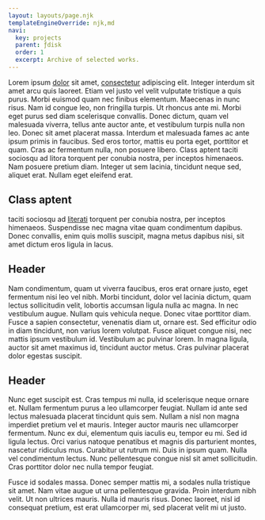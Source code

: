 ```yaml
---
layout: layouts/page.njk
templateEngineOverride: njk,md
navi:
  key: projects
  parent: ƒdisk
  order: 1
  excerpt: Archive of selected works.
---
```

 Lorem ipsum [dolor](/test5/) sit amet, [consectetur](https://www.google.com/) adipiscing elit. Integer  interdum sit amet arcu quis laoreet. Etiam vel justo vel velit vulputate  tristique a quis purus. Morbi euismod quam nec finibus elementum.  Maecenas in nunc risus. Nam id congue leo, non fringilla turpis. Ut  rhoncus ante mi. Morbi eget purus sed diam scelerisque convallis. Donec  dictum, quam vel malesuada viverra, tellus ante auctor ante, et  vestibulum turpis nulla non leo. Donec sit amet placerat massa. Interdum  et malesuada fames ac ante ipsum primis in faucibus. Sed eros tortor,  mattis eu porta eget, porttitor et quam. Cras ac fermentum nulla, non  posuere libero. Class aptent taciti sociosqu ad litora torquent per  conubia nostra, per inceptos himenaeos. Nam posuere pretium diam.  Integer ut sem lacinia, tincidunt neque sed, aliquet erat. Nullam eget  eleifend erat. 

<aside>

## Class aptent 

taciti sociosqu ad [literati](/test5/) torquent per conubia nostra, per  inceptos himenaeos. Suspendisse nec magna vitae quam condimentum  dapibus. Donec convallis, enim quis mollis suscipit, magna metus dapibus  nisi, sit amet dictum eros ligula in lacus.

</aside>

## Header

 Nam condimentum, quam ut viverra faucibus, eros erat ornare justo, eget  fermentum nisi leo vel nibh. Morbi tincidunt, dolor vel lacinia dictum,  quam lectus sollicitudin velit, lobortis accumsan ligula nulla ac magna.  In nec vestibulum augue. Nullam quis vehicula neque. Donec vitae  porttitor diam. Fusce a sapien consectetur, venenatis diam ut, ornare  est. Sed efficitur odio in diam tincidunt, non varius lorem volutpat.  Fusce aliquet congue nisi, nec mattis ipsum vestibulum id. Vestibulum ac  pulvinar lorem. In magna ligula, auctor sit amet maximus id, tincidunt  auctor metus. Cras pulvinar placerat dolor egestas suscipit. 

## Header 

 Nunc eget suscipit est. Cras tempus mi nulla, id scelerisque neque  ornare et. Nullam fermentum purus a leo ullamcorper feugiat. Nullam id  ante sed lectus malesuada placerat tincidunt quis sem. Nullam a nisl non  magna imperdiet pretium vel et mauris. Integer auctor mauris nec  ullamcorper fermentum. Nunc ex dui, elementum quis iaculis eu, tempor eu  mi. Sed id ligula lectus. Orci varius natoque penatibus et magnis dis  parturient montes, nascetur ridiculus mus. Curabitur ut rutrum mi. Duis  in ipsum quam. Nulla vel condimentum lectus. Nunc pellentesque congue  nisl sit amet sollicitudin. Cras porttitor dolor nec nulla tempor  feugiat. 

 Fusce id sodales massa. Donec semper mattis mi, a sodales nulla  tristique sit amet. Nam vitae augue ut urna pellentesque gravida. Proin  interdum nibh velit. Ut non ultrices mauris. Nulla id mauris risus.  Donec laoreet, nisl id consequat pretium, est erat ullamcorper mi, sed  placerat velit mi ut justo. 